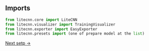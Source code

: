 ## Imports

```python
from litecnn.core import LiteCNN
from litecnn.visualizer import TrainingVisualizer
from litecnn.exporter import EasyExporter
from litecnn.presets import (one of prepare model at the list)
```

<a href="../model/initiation.md">Next setp -></a>
